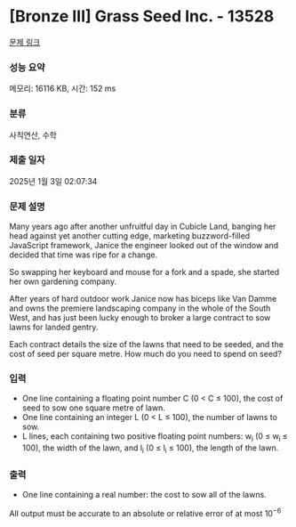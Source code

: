 # [Bronze III] Grass Seed Inc. - 13528 

[문제 링크](https://www.acmicpc.net/problem/13528) 

### 성능 요약

메모리: 16116 KB, 시간: 152 ms

### 분류

사칙연산, 수학

### 제출 일자

2025년 1월 3일 02:07:34

### 문제 설명

<p>Many years ago after another unfruitful day in Cubicle Land, banging her head against yet another cutting edge, marketing buzzword-filled JavaScript framework, Janice the engineer looked out of the window and decided that time was ripe for a change.</p>

<p>So swapping her keyboard and mouse for a fork and a spade, she started her own gardening company.</p>

<p>After years of hard outdoor work Janice now has biceps like Van Damme and owns the premiere landscaping company in the whole of the South West, and has just been lucky enough to broker a large contract to sow lawns for landed gentry.</p>

<p>Each contract details the size of the lawns that need to be seeded, and the cost of seed per square metre. How much do you need to spend on seed?</p>

### 입력 

 <ul>
	<li>One line containing a floating point number C (0 < C ≤ 100), the cost of seed to sow one square metre of lawn.</li>
	<li>One line containing an integer L (0 < L ≤ 100), the number of lawns to sow.</li>
	<li>L lines, each containing two positive floating point numbers: w<sub>i</sub> (0 ≤ w<sub>i </sub>≤ 100), the width of the lawn, and l<sub>i</sub> (0 ≤ l<sub>i</sub> ≤ 100), the length of the lawn.</li>
</ul>

### 출력 

 <ul>
	<li>One line containing a real number: the cost to sow all of the lawns.</li>
</ul>

<p>All output must be accurate to an absolute or relative error of at most 10<sup>−6</sup></p>

